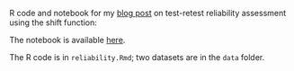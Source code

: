 R code and notebook for my [blog post](https://garstats.wordpress.com/2018/05/01/reliability/) on test-retest reliability assessment using the shift function:

The notebook is available [here](docs/reliability.md).

The R code is in `reliability.Rmd`; two datasets are in the `data` folder.



